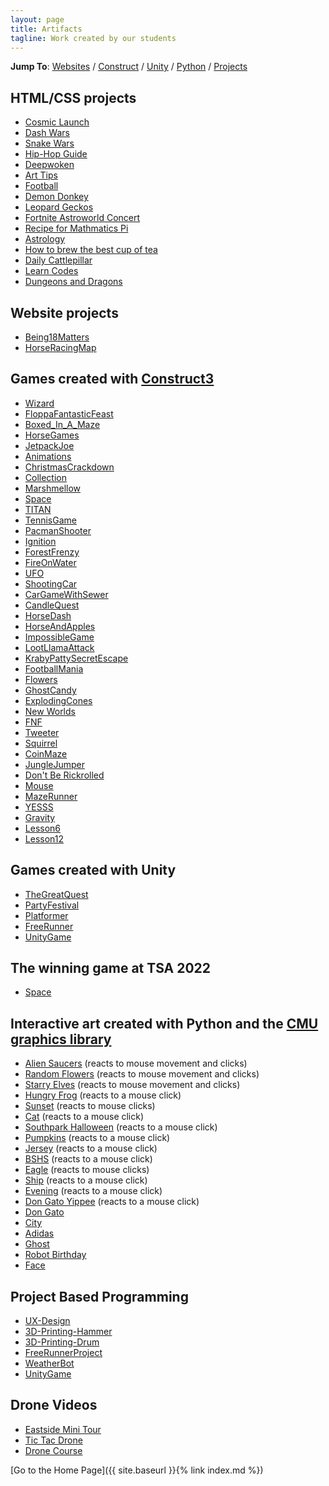 ```yaml
---
layout: page
title: Artifacts
tagline: Work created by our students
---
```

**Jump To**: [Websites](#website-projects) / [Construct](#games-created-with-construct3) / [Unity](#games-created-with-unity) / [Python](#interactive-art-created-with-python-and-the-cmu-graphics-library) / [Projects](#project-based-programming)

## HTML/CSS projects
- [Cosmic Launch](CosmicLaunch)
- [Dash Wars](DashWars)
- [Snake Wars](https://snake-wars.dklane.repl.co/)
- [Hip-Hop Guide](https://sieqxcooxn-2094966081-usgnpxlphg-t.codehs.me/index.html)
- [Deepwoken](https://xyjuwmjwzv-2094966052-usgnpxlphg-t.codehs.me/index.html)
- [Art Tips](https://website-project-art-tips.dklane.repl.co/)
- [Football](https://website-project-football.dklane.repl.co/)
- [Demon Donkey](https://website-project-demon-donkey.dklane.repl.co/)
- [Leopard Geckos](https://unit-2-project-2.dklane.repl.co/)
- [Fortnite Astroworld Concert](https://unit-5-website-project-6.dklane.repl.co/)
- [Recipe for Mathmatics Pi](https://unit-5-website-project-2.dklane.repl.co/)
- [Astrology](https://unit-5-website-project-3.dklane.repl.co/)
- [How to brew the best cup of tea](https://unit-5-website-project-4.dklane.repl.co/)
- [Daily Cattlepillar](https://codeprojects.org/5tF9t2R5oIZ7uXaGnc1UWYv4LlAqXoCZipg2k5dVApQ/)
- [Learn Codes](https://codeprojects.org/4bOrxucJG2ZUYRwYjYwQU1cgNQqnVEnSpEK4aJxGqZA/)
- [Dungeons and Dragons](https://codeprojects.org/iMeIW22X95ZN4L1SSN3ubwU5qr_wCG30MUGRysgtwlU/)

## Website projects
- [Being18Matters](http://being18matters.org/)
- [HorseRacingMap](https://padlet.com/davidlane3/t8k8ypwlef98dn05)

## Games created with [Construct3](https://www.construct.net/en)
- [Wizard](Wizard)
- [FloppaFantasticFeast](FloppaFantasticFeast)
- [Boxed_In_A_Maze](Boxed_In_A_Maze)
- [HorseGames](HorseGames)
- [JetpackJoe](JetpackJoe)
- [Animations](Animations)
- [ChristmasCrackdown](ChristmasCrackdown)
- [Collection](Collection)
- [Marshmellow](Marshmellow)
- [Space](Space)
- [TITAN](TITAN)
- [TennisGame](TennisGame)
- [PacmanShooter](PacmanShooter)
- [Ignition](Ignition)
- [ForestFrenzy](ForestFrenzy)
- [FireOnWater](FireOnWater)
- [UFO](UFO)
- [ShootingCar](ShootingCar)
- [CarGameWithSewer](CarGameWithSewer)
- [CandleQuest](CandleQuest)
- [HorseDash](HorseDash)
- [HorseAndApples](HorseAndApples)
- [ImpossibleGame](ImpossibleGame)
- [LootLlamaAttack](LootLlamaAttack)
- [KrabyPattySecretEscape](KrabyPattySecretEscape)
- [FootballMania](FootballMania)
- [Flowers](Flowers)
- [GhostCandy](GhostCandy)
- [ExplodingCones](ExplodingCones)
- [New Worlds](NewWorlds)
- [FNF](FNF)
- [Tweeter](Tweeter)
- [Squirrel](Squirrel)
- [CoinMaze](CoinMaze)
- [JungleJumper](JungleJumper)
- [Don't Be Rickrolled](DontBeRickrolled)
- [Mouse](Mouse)
- [MazeRunner](MazeRunner)
- [YESSS](YESSS)
- [Gravity](Gravity)
- [Lesson6](Lesson6)
- [Lesson12](Lesson12)

## Games created with Unity
- [TheGreatQuest](TheGreatQuest)
- [PartyFestival](PartyFestival)
- [Platformer](Platformer)
- [FreeRunner](FreeRunner)
- [UnityGame](UnityGame)

## The winning game at TSA 2022
- [Space](https://play.unity.com/mg/other/webgl-builds-182109)

## Interactive art created with Python and the [CMU graphics library](https://academy.cs.cmu.edu/desktop)
- [Alien Saucers](https://academy.cs.cmu.edu/sharing/purpleMonkey7409) (reacts to mouse movement and clicks)
- [Random Flowers](https://academy.cs.cmu.edu/sharing/limeGreenDolphin6669) (reacts to mouse movement and clicks)
- [Starry Elves](https://academy.cs.cmu.edu/sharing/blueVioletSheep8467) (reacts to mouse movement and clicks)
- [Hungry Frog](https://academy.cs.cmu.edu/sharing/plumGoat7475) (reacts to a mouse click)
- [Sunset](https://academy.cs.cmu.edu/sharing/midnightBlueLion3363) (reacts to mouse clicks)
- [Cat](https://academy.cs.cmu.edu/sharing/brownMouse2520) (reacts to a mouse click)
- [Southpark Halloween](https://academy.cs.cmu.edu/sharing/coralDeer4948) (reacts to a mouse click)
- [Pumpkins](https://academy.cs.cmu.edu/sharing/seashellCat6621) (reacts to a mouse click)
- [Jersey](https://academy.cs.cmu.edu/sharing/mistyRoseSnake9841) (reacts to a mouse click)
- [BSHS](https://academy.cs.cmu.edu/sharing/turquoiseSeal1490) (reacts to a mouse click)
- [Eagle](https://academy.cs.cmu.edu/sharing/rosyBrownKangaroo8396) (reacts to mouse clicks)
- [Ship](https://academy.cs.cmu.edu/sharing/orangeRedOwl8346) (reacts to a mouse click)
- [Evening](https://academy.cs.cmu.edu/sharing/peruSeal2885) (reacts to a mouse click)
- [Don Gato Yippee](https://academy.cs.cmu.edu/sharing/redLobster4388) (reacts to a mouse click)
- [Don Gato](https://academy.cs.cmu.edu/sharing/orchidDeer6024)
- [City](https://academy.cs.cmu.edu/sharing/maroonAnt4820)
- [Adidas](https://academy.cs.cmu.edu/sharing/ivoryTurtle1534)
- [Ghost](https://academy.cs.cmu.edu/sharing/purpleSpider4923)
- [Robot Birthday](https://academy.cs.cmu.edu/sharing/tanCamel9132)
- [Face](https://academy.cs.cmu.edu/sharing/saddleBrownMouse7178)

## Project Based Programming
- [UX-Design](https://docs.google.com/presentation/d/14bShf2nhW-H3LI-5Xz2MIfpOF0171qkK/edit?usp=sharing&ouid=115616065750392902647&rtpof=true&sd=true)
- [3D-Printing-Hammer](https://docs.google.com/presentation/d/1F0gMahZsnBZ29e38y8rQKXbvrHKAfcGx/edit?usp=sharing&ouid=115616065750392902647&rtpof=true&sd=true)
- [3D-Printing-Drum](https://docs.google.com/presentation/d/1RYqt0ajlwaAXcNfSr5LE5C54x-ZlDWVm/edit?usp=sharing&ouid=115616065750392902647&rtpof=true&sd=true)
- [FreeRunnerProject](https://docs.google.com/document/d/1P0UmBRYfXyhqKjdxU9C378lm7enlKFAz/edit?usp=sharing&ouid=115616065750392902647&rtpof=true&sd=true)
- [WeatherBot](https://docs.google.com/presentation/d/14uDDzs5PqHAJgXLwX3YTiOPFtfhp2MW38VcQQ6bw0bE/edit?usp=sharing)
- [UnityGame](https://docs.google.com/presentation/d/1Z6ELAogZtp8p8MoQ9WTXOxlJZVn7QpzKxknl4qSBqbs/edit?usp=sharing)


## Drone Videos
- [Eastside Mini Tour](https://www.youtube.com/watch?v=Nx_zW7QgjXE)
- [Tic Tac Drone](https://www.youtube.com/watch?v=fM7fnl-s660)
- [Drone Course](https://www.youtube.com/watch?v=SlhMIPZkAw8)

[Go to the Home Page]({{ site.baseurl }}{% link index.md %})
